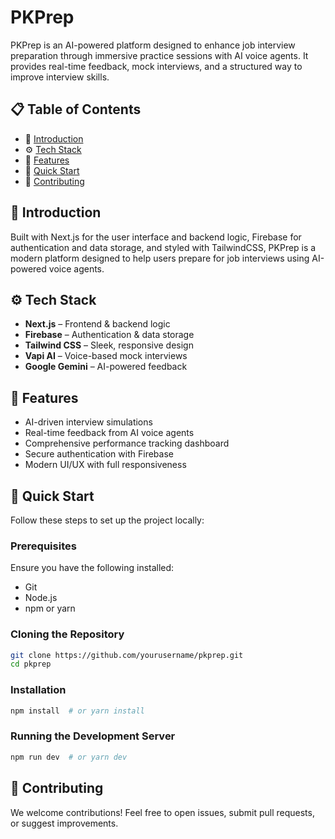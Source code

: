 # PKPrep

PKPrep is an AI-powered platform designed to enhance job interview preparation through immersive practice sessions with AI voice agents. It provides real-time feedback, mock interviews, and a structured way to improve interview skills.

## 📋 Table of Contents
- 🤖 [Introduction](#introduction)
- ⚙️ [Tech Stack](#tech-stack)
- 🔋 [Features](#features)
- 🤸 [Quick Start](#quick-start)
- 🤝 [Contributing](#contributing)

## 🤖 Introduction
Built with Next.js for the user interface and backend logic, Firebase for authentication and data storage, and styled with TailwindCSS, PKPrep is a modern platform designed to help users prepare for job interviews using AI-powered voice agents. 

## ⚙️ Tech Stack
- **Next.js** – Frontend & backend logic
- **Firebase** – Authentication & data storage
- **Tailwind CSS** – Sleek, responsive design
- **Vapi AI** – Voice-based mock interviews
- **Google Gemini** – AI-powered feedback

## 🔋 Features
- AI-driven interview simulations
- Real-time feedback from AI voice agents
- Comprehensive performance tracking dashboard
- Secure authentication with Firebase
- Modern UI/UX with full responsiveness

## 🤸 Quick Start
Follow these steps to set up the project locally:

### Prerequisites
Ensure you have the following installed:
- Git
- Node.js
- npm or yarn

### Cloning the Repository
```sh
git clone https://github.com/yourusername/pkprep.git
cd pkprep
```

### Installation
```sh
npm install  # or yarn install
```

### Running the Development Server
```sh
npm run dev  # or yarn dev
```

## 🤝 Contributing
We welcome contributions! Feel free to open issues, submit pull requests, or suggest improvements.


